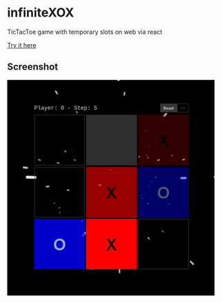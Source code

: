 # infiniteXOX

TicTacToe game with temporary slots on web via react

[Try it here](#)

## Screenshot

![screenshot](screenshot.png)
